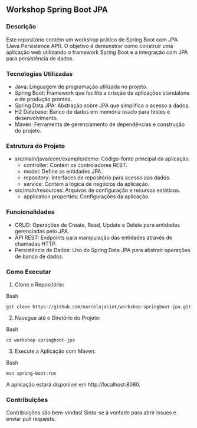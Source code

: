 ## Workshop Spring Boot JPA

### Descrição

Este repositório contém um workshop prático de Spring Boot com JPA (Java Persistence API). O objetivo é demonstrar como construir uma aplicação web utilizando o framework Spring Boot e a integração com JPA para persistência de dados.

### Tecnologias Utilizadas

- Java: Linguagem de programação utilizada no projeto.
- Spring Boot: Framework que facilita a criação de aplicações standalone e de produção prontas.
- Spring Data JPA: Abstração sobre JPA que simplifica o acesso a dados.
- H2 Database: Banco de dados em memória usado para testes e desenvolvimento.
- Maven: Ferramenta de gerenciamento de dependências e construção do projeto.

### Estrutura do Projeto

- src/main/java/com/example/demo: Código-fonte principal da aplicação.
  - controller: Contém os controladores REST.
  - model: Define as entidades JPA.
  - repository: Interfaces de repositório para acesso aos dados.
  - service: Contém a lógica de negócios da aplicação.
- src/main/resources: Arquivos de configuração e recursos estáticos.
  - application.properties: Configurações da aplicação.

### Funcionalidades

- CRUD: Operações de Create, Read, Update e Delete para entidades gerenciadas pelo JPA.
- API REST: Endpoints para manipulação das entidades através de chamadas HTTP.
- Persistência de Dados: Uso do Spring Data JPA para abstrair operações de banco de dados.

### Como Executar

1. Clone o Repositório:
   
Bash

    git clone https://github.com/marcelojacint/workshop-springboot-jpa.git
    
2. Navegue até o Diretório do Projeto:
   
Bash

    cd workshop-springboot-jpa
    
3. Execute a Aplicação com Maven:
   
Bash

    mvn spring-boot:run
    
A aplicação estará disponível em http://localhost:8080.

### Contribuições

Contribuições são bem-vindas! Sinta-se à vontade para abrir issues e enviar pull requests.

